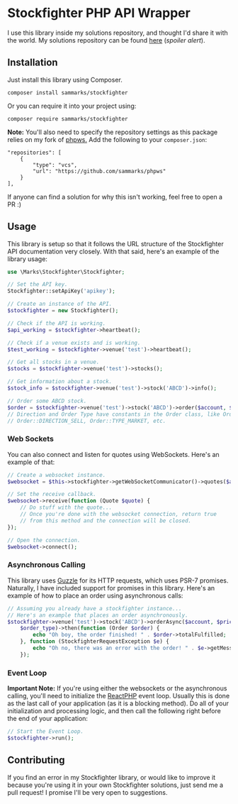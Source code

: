 # Stockfighter PHP API Wrapper

I use this library inside my solutions repository, and thought I'd share it with the world.
My solutions repository can be found [here](https://github.com/sammarks/stockfighter-solution-php)
(*spoiler alert*).

## Installation

Just install this library using Composer.

```
composer install sammarks/stockfighter
```

Or you can require it into your project using:

```
composer require sammarks/stockfighter
```

**Note:** You'll also need to specify the repository settings as this package
relies on my fork of [phpws.](https://github.com/Devristo/phpws) Add the following
to your `composer.json`:

```
"repositories": [
    {
        "type": "vcs",
        "url": "https://github.com/sammarks/phpws"
    }
],
```

If anyone can find a solution for why this isn't working, feel free to open a PR :)

## Usage

This library is setup so that it follows the URL structure of the Stockfighter API documentation
very closely. With that said, here's an example of the library usage:

```php
use \Marks\Stockfighter\Stockfighter;

// Set the API key.
Stockfighter::setApiKey('apikey');

// Create an instance of the API.
$stockfighter = new Stockfighter();

// Check if the API is working.
$api_working = $stockfighter->heartbeat();

// Check if a venue exists and is working.
$test_working = $stockfighter->venue('test')->heartbeat();

// Get all stocks in a venue.
$stocks = $stockfighter->venue('test')->stocks();

// Get information about a stock.
$stock_info = $stockfighter->venue('test')->stock('ABCD')->info();

// Order some ABCD stock.
$order = $stockfighter->venue('test')->stock('ABCD')->order($account, $price, $quantity, $direction, $order_type);
// Direction and Order Type have constants in the Order class, like Order::DIRECTION_BUY,
// Order::DIRECTION_SELL, Order::TYPE_MARKET, etc.
```

### Web Sockets

You can also connect and listen for quotes using WebSockets. Here's an example of that:

```php
// Create a websocket instance.
$websocket = $this->stockfighter->getWebSocketCommunicator()->quotes($account, $venue, $stock);

// Set the receive callback.
$websocket->receive(function (Quote $quote) {
	// Do stuff with the quote...
	// Once you're done with the websocket connection, return true
	// from this method and the connection will be closed.
});

// Open the connection.
$websocket->connect();
```

### Asynchronous Calling

This library uses [Guzzle](https://github.com/guzzle/guzzle) for its HTTP requests, which uses PSR-7
promises. Naturally, I have included support for promises in this library. Here's an example of how
to place an order using asynchronous calls:

```php
// Assuming you already have a stockfighter instance...
// Here's an example that places an order asynchronously.
$stockfighter->venue('test')->stock('ABCD')->orderAsync($account, $price, $quantity, $direction,
	$order_type)->then(function (Order $order) {
		echo "Oh boy, the order finished! " . $order->totalFulfilled;	
	}, function (StockfighterRequestException $e) {
		echo "Oh no, there was an error with the order! " . $e->getMessage();	
	});
```

### Event Loop

**Important Note:** If you're using either the websockets or the asynchronous calling, you'll need
to initialize the [ReactPHP](https://github.com/reactphp) event loop. Usually this is done as the
last call of your application (as it is a blocking method). Do all of your initialization and
processing logic, and then call the following right before the end of your application:

```php
// Start the Event Loop.
$stockfighter->run();
```

## Contributing

If you find an error in my Stockfighter library, or would like to improve it because you're using
it in your own Stockfighter solutions, just send me a pull request! I promise I'll be very open
to suggestions.
